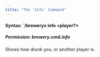 ```yaml
---
title: "The 'Info' Command"
---
```


#### Syntax: `/breweryx info <player?>

##### Permission: brewery.cmd.info

Shows how drunk you, or another player is.
